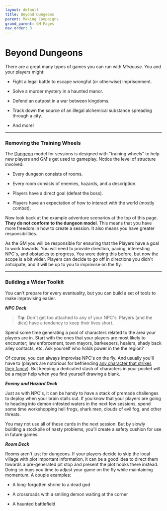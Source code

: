 ```yaml
---
layout: default
title: Beyond Dungeons
parent: Making Campaigns
grand_parent: GM Pages
nav_order: 3
---
```


# Beyond Dungeons

There are a great many types of games you can run with _Miracuse_. You and your players might:

- Fight a legal battle to escape wrongful (or otherwise) imprisonment.

- Solve a murder mystery in a haunted manor.

- Defend an outpost in a war between kingdoms.

- Track down the source of an illegal alchemical substance spreading through a city.

- And more!

---

### Removing the Training Wheels

The [Dungeon](../making_dungeons/index.html) model for sessions is designed with "training wheels" to help new players and GM's get used to gameplay. Notice the level of structure involved.

- Every dungeon consists of rooms.

- Every room consists of enemies, hazards, and a description.

- Players have a direct goal (defeat the boss).

- Players have an expectation of how to interact with the world (mostly combat).

Now look back at the example adventure scenarios at the top of this page. **They do not conform to the dungeon model**. This means that you have more freedom in how to create a session. It also means you have greater responsibilities.

As the GM you will be responsible for ensuring that the Players have a goal to work towards. You will need to provide direction, pacing, interesting NPC's, and obstacles to progress. You were doing this before, but now the scope is a bit wider. Players can decide to go off in directions you didn't anticipate, and it will be up to you to improvise on the fly.

---

### Building a Wider Toolkit

You can't prepare for every eventuality, but you can build a set of tools to make improvising easier.

**_NPC Deck_**

>**Tip**: Don't get too attached to any of your NPC's. Players (and the dice) have a tendency to keep their lives short.

Spend some time generating a pool of characters related to the area your players are in. Start with the ones that your players are most likely to encounter; law enforcement, town mayors, barkeepers, healers, shady back alley contacts, etc. Ask yourself who holds power in the the region?

Of course, you can always improvise NPC's on the fly. And usually you'll have to (players are notorious for befriending [any character that strikes their fancy](https://tvtropes.org/pmwiki/pmwiki.php/Main/AscendedExtra)). But keeping a dedicated stash of characters in your pocket will be a major help when you find yourself drawing a blank.

**_Enemy and Hazard Deck_**

Just as with NPC's, it can be handy to have a stack of premade challenges to deploy when your brain stalls out. If you know that your players are going to heading into demon-infested waters in the next few sessions, spend some time workshopping hell frogs, shark men, clouds of evil fog, and other threats.

You may not use all of these cards in the next session. But by slowly building a stockpile of nasty problems, you'll create a safety cushion for use in future games.

**_Room Deck_**

Rooms aren't just for dungeons. If your players decide to skip the local village with plot important information, it can be a good idea to direct them towards a pre-generated pit stop and present the plot hooks there instead. Doing so buys you time to adjust your game on the fly while maintaining momentum. A couple examples:

* A long-forgotten shrine to a dead god

* A crossroads with a smiling demon waiting at the corner

* A haunted battlefield